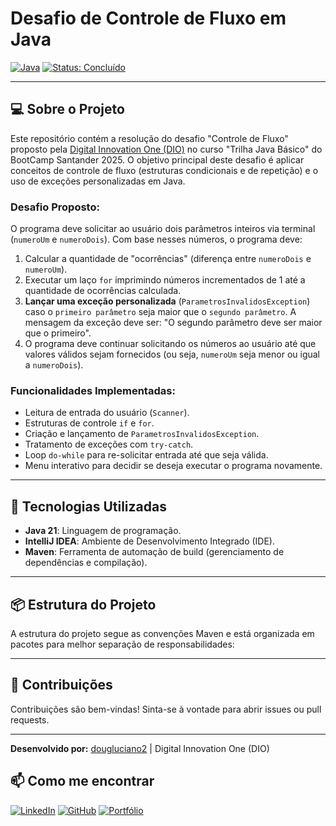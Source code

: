 # Desafio de Controle de Fluxo em Java

[![Java](https://img.shields.io/badge/Java-21-blue)](https://www.oracle.com/java/technologies/javase/17)
[![Status: Concluído](https://img.shields.io/badge/Status-Conclu%C3%ADdo-brightgreen)](https://github.com/dougluciano2/dio-santander-java-desafio-controle-fluxo)


---

## 💻 Sobre o Projeto

Este repositório contém a resolução do desafio "Controle de Fluxo" proposto pela [Digital Innovation One (DIO)](https://www.dio.me/) no curso "Trilha Java Básico" do BootCamp Santander 2025. O objetivo principal deste desafio é aplicar conceitos de controle de fluxo (estruturas condicionais e de repetição) e o uso de exceções personalizadas em Java.

### Desafio Proposto:

O programa deve solicitar ao usuário dois parâmetros inteiros via terminal (`numeroUm` e `numeroDois`). Com base nesses números, o programa deve:

1.  Calcular a quantidade de "ocorrências" (diferença entre `numeroDois` e `numeroUm`).
2.  Executar um laço `for` imprimindo números incrementados de 1 até a quantidade de ocorrências calculada.
3.  **Lançar uma exceção personalizada** (`ParametrosInvalidosException`) caso o `primeiro parâmetro` seja maior que o `segundo parâmetro`. A mensagem da exceção deve ser: "O segundo parâmetro deve ser maior que o primeiro".
4.  O programa deve continuar solicitando os números ao usuário até que valores válidos sejam fornecidos (ou seja, `numeroUm` seja menor ou igual a `numeroDois`).

### Funcionalidades Implementadas:

* Leitura de entrada do usuário (`Scanner`).
* Estruturas de controle `if` e `for`.
* Criação e lançamento de `ParametrosInvalidosException`.
* Tratamento de exceções com `try-catch`.
* Loop `do-while` para re-solicitar entrada até que seja válida.
* Menu interativo para decidir se deseja executar o programa novamente.

---

## 🚀 Tecnologias Utilizadas

* **Java 21**: Linguagem de programação.
* **IntelliJ IDEA**: Ambiente de Desenvolvimento Integrado (IDE).
* **Maven**: Ferramenta de automação de build (gerenciamento de dependências e compilação).

---

## 📦 Estrutura do Projeto

A estrutura do projeto segue as convenções Maven e está organizada em pacotes para melhor separação de responsabilidades:

---

## 🤝 Contribuições

Contribuições são bem-vindas! Sinta-se à vontade para abrir issues ou pull requests.

---


**Desenvolvido por:** [dougluciano2](https://github.com/dougluciano2) | Digital Innovation One (DIO)

## 📫 Como me encontrar

[![LinkedIn](https://img.shields.io/badge/LinkedIn-DouglasLuciano-blue?style=for-the-badge&logo=linkedin)](https://www.linkedin.com/in/douglasluciano/)
[![GitHub](https://img.shields.io/badge/GitHub-douglasluciano-black?style=for-the-badge&logo=github)](https://github.com/douglasluciano)
[![Portfólio](https://img.shields.io/badge/Portf%C3%B3lio-GitHub%20Pages-blueviolet?style=for-the-badge&logo=github)](https://dougluciano2.github.io)
